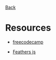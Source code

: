 [Back](https://github.com/MV88/DevResources)

# Resources

- <a target="_blank" href="https://www.freecodecamp.org/">freecodecamp</a>


- <a target="_blank" href="">Feathers js</a>